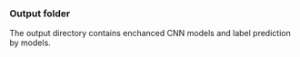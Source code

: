 ### Output folder

The output directory contains enchanced CNN models and label prediction by models.
